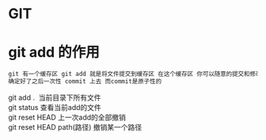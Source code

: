 
# GIT 

#  git add 的作用 
```java
git 有一个缓存区 git add 就是将文件提交到缓存区 在这个缓存区 你可以随意的提交和修改 
确定好了之后一次性 commit 上去 而commit是原子性的 
```
git add .  当前目录下所有文件 <br>
git status 查看当前add的文件 <br>
git reset HEAD 上一次add的全部撤销 <br>
git reset HEAD path(路径) 撤销某一个路径 <br>
